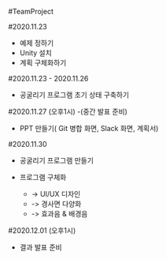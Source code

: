 #TeamProject

#2020.11.23
 - 예제 정하기 
 - Unity 설치   
 - 계획 구체화하기 

#2020.11.23 - 2020.11.26
 - 공굴리기 프로그램 초기 상태 구축하기 

#2020.11.27 (오후1시)
 -(중간 발표 준비)
  - PPT 만들기( Git 병합 화면, Slack 화면, 계획서) 

#2020.11.30
 - 공굴리기 프로그램 만들기
   
 - 프로그램 구체화
     - ->  UI/UX 디자인
     - -> 경사면 다양화
     - -> 효과음 & 배경음  

#2020.12.01 (오후1시)
 - 결과 발표 준비
